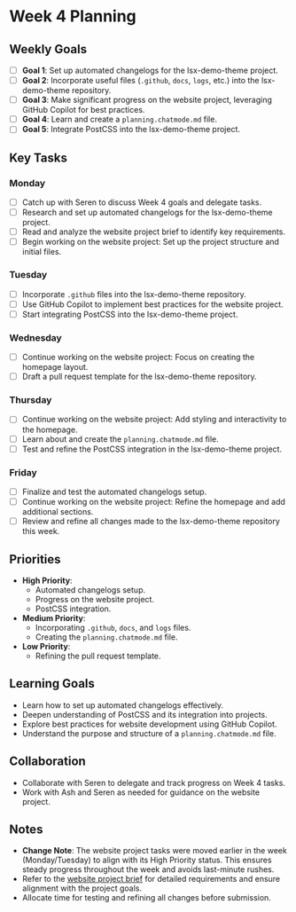 # Week 4 Planning

## Weekly Goals
- [ ] **Goal 1**: Set up automated changelogs for the lsx-demo-theme project.
- [ ] **Goal 2**: Incorporate useful files (`.github`, `docs`, `logs`, etc.) into the lsx-demo-theme repository.
- [ ] **Goal 3**: Make significant progress on the website project, leveraging GitHub Copilot for best practices.
- [ ] **Goal 4**: Learn and create a `planning.chatmode.md` file.
- [ ] **Goal 5**: Integrate PostCSS into the lsx-demo-theme project.

## Key Tasks
### Monday
- [ ] Catch up with Seren to discuss Week 4 goals and delegate tasks.
- [ ] Research and set up automated changelogs for the lsx-demo-theme project.
- [ ] Read and analyze the website project brief to identify key requirements.
- [ ] Begin working on the website project: Set up the project structure and initial files.

### Tuesday
- [ ] Incorporate `.github` files into the lsx-demo-theme repository.
- [ ] Use GitHub Copilot to implement best practices for the website project.
- [ ] Start integrating PostCSS into the lsx-demo-theme project.

### Wednesday
- [ ] Continue working on the website project: Focus on creating the homepage layout.
- [ ] Draft a pull request template for the lsx-demo-theme repository.

### Thursday
- [ ] Continue working on the website project: Add styling and interactivity to the homepage.
- [ ] Learn about and create the `planning.chatmode.md` file.
- [ ] Test and refine the PostCSS integration in the lsx-demo-theme project.

### Friday
- [ ] Finalize and test the automated changelogs setup.
- [ ] Continue working on the website project: Refine the homepage and add additional sections.
- [ ] Review and refine all changes made to the lsx-demo-theme repository this week.

## Priorities
- **High Priority**: 
  - Automated changelogs setup.
  - Progress on the website project.
  - PostCSS integration.
- **Medium Priority**: 
  - Incorporating `.github`, `docs`, and `logs` files.
  - Creating the `planning.chatmode.md` file.
- **Low Priority**: 
  - Refining the pull request template.

## Learning Goals
- Learn how to set up automated changelogs effectively.
- Deepen understanding of PostCSS and its integration into projects.
- Explore best practices for website development using GitHub Copilot.
- Understand the purpose and structure of a `planning.chatmode.md` file.

## Collaboration
- Collaborate with Seren to delegate and track progress on Week 4 tasks.
- Work with Ash and Seren as needed for guidance on the website project.

## Notes
- **Change Note**: The website project tasks were moved earlier in the week (Monday/Tuesday) to align with its High Priority status. This ensures steady progress throughout the week and avoids last-minute rushes.
- Refer to the [website project brief](https://docs.google.com/document/d/1xB2momDdcT7L5q3rTTKIo-0U7lj4LV33Icgsp4N6Mrg/edit?tab=t.2w0mfhkuq6sk) for detailed requirements and ensure alignment with the project goals.
- Allocate time for testing and refining all changes before submission.